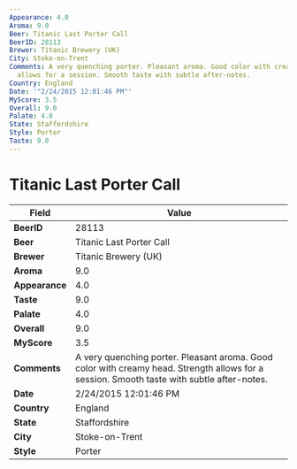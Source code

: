```yaml
---
Appearance: 4.0
Aroma: 9.0
Beer: Titanic Last Porter Call
BeerID: 28113
Brewer: Titanic Brewery (UK)
City: Stoke-on-Trent
Comments: A very quenching porter. Pleasant aroma. Good color with creamy head. Strength
  allows for a session. Smooth taste with subtle after-notes.
Country: England
Date: '"2/24/2015 12:01:46 PM"'
MyScore: 3.5
Overall: 9.0
Palate: 4.0
State: Staffordshire
Style: Porter
Taste: 9.0
---
```


# Titanic Last Porter Call

| Field         | Value |
|---------------|-------|
| **BeerID** | 28113 |
| **Beer** | Titanic Last Porter Call |
| **Brewer** | Titanic Brewery (UK) |
| **Aroma** | 9.0 |
| **Appearance** | 4.0 |
| **Taste** | 9.0 |
| **Palate** | 4.0 |
| **Overall** | 9.0 |
| **MyScore** | 3.5 |
| **Comments** | A very quenching porter. Pleasant aroma. Good color with creamy head. Strength allows for a session. Smooth taste with subtle after-notes. |
| **Date** | 2/24/2015 12:01:46 PM |
| **Country** | England |
| **State** | Staffordshire |
| **City** | Stoke-on-Trent |
| **Style** | Porter |

